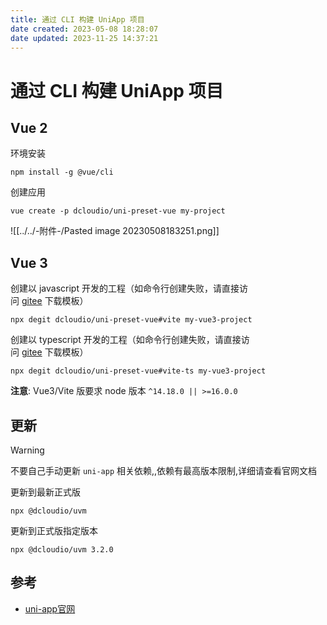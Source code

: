 ```yaml
---
title: 通过 CLI 构建 UniApp 项目
date created: 2023-05-08 18:28:07
date updated: 2023-11-25 14:37:21
---
```


# 通过 CLI 构建 UniApp 项目

## Vue 2

环境安装

```
npm install -g @vue/cli
```

创建应用

```
vue create -p dcloudio/uni-preset-vue my-project
```

![[../../-附件-/Pasted image 20230508183251.png]]

## Vue 3

创建以 javascript 开发的工程（如命令行创建失败，请直接访问 [gitee](https://gitee.com/dcloud/uni-preset-vue/repository/archive/vite.zip) 下载模板）

```
npx degit dcloudio/uni-preset-vue#vite my-vue3-project
```

创建以 typescript 开发的工程（如命令行创建失败，请直接访问 [gitee](https://gitee.com/dcloud/uni-preset-vue/repository/archive/vite-ts.zip) 下载模板）

```
npx degit dcloudio/uni-preset-vue#vite-ts my-vue3-project
```

**注意**: Vue3/Vite 版要求 node 版本 `^14.18.0 || >=16.0.0`

## 更新

> [!warning]
> 不要自己手动更新 `uni-app` 相关依赖,,依赖有最高版本限制,详细请查看官网文档

更新到最新正式版

```
npx @dcloudio/uvm
```

更新到正式版指定版本

```
npx @dcloudio/uvm 3.2.0
```

## 参考

- [uni-app官网](https://uniapp.dcloud.net.cn/quickstart-cli.html#install-vue-cli)
